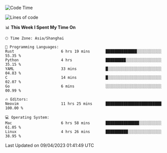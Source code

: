 <!--START_SECTION:waka-->
![Code Time](http://img.shields.io/badge/Code%20Time-1%2C283%20hrs%207%20mins-blue)

![Lines of code](https://img.shields.io/badge/From%20Hello%20World%20I%27ve%20Written-252.7%20thousand%20lines%20of%20code-blue)

📊 **This Week I Spent My Time On** 

```text
🕑︎ Time Zone: Asia/Shanghai

💬 Programming Languages: 
Rust                     6 hrs 19 mins       ██████████████░░░░░░░░░░░   55.35 % 
Python                   4 hrs               █████████░░░░░░░░░░░░░░░░   35.15 % 
YAML                     33 mins             █░░░░░░░░░░░░░░░░░░░░░░░░   04.83 % 
C                        14 mins             █░░░░░░░░░░░░░░░░░░░░░░░░   02.07 % 
Go                       6 mins              ░░░░░░░░░░░░░░░░░░░░░░░░░   00.99 % 

🔥 Editors: 
Neovim                   11 hrs 25 mins      █████████████████████████   100.00 % 

💻 Operating System: 
Mac                      6 hrs 58 mins       ███████████████░░░░░░░░░░   61.05 % 
Linux                    4 hrs 26 mins       ██████████░░░░░░░░░░░░░░░   38.95 % 
```


 Last Updated on 09/04/2023 01:41:49 UTC
<!--END_SECTION:waka-->
